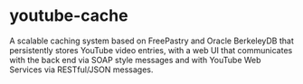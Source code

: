 youtube-cache
=============
A scalable caching system based on FreePastry and Oracle BerkeleyDB that persistently stores YouTube video entries, with a web UI that communicates with the back end via SOAP style messages and with YouTube Web Services via RESTful/JSON messages.
